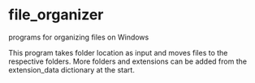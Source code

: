 # file_organizer
programs for organizing files on Windows

This program takes folder location as input and moves files to the respective folders. 
More folders and extensions can be added from the extension_data dictionary at the start. 
